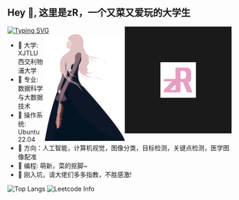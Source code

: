 ## Hey 👋, 这里是zR，一个又菜又爱玩的大学生
[![Typing SVG](https://readme-typing-svg.demolab.com?font=Fira+Code&pause=1000&color=F7B8E8&center=true&width=435&lines=%E6%AF%8F%E5%A4%A9%E8%BF%9B%E6%AD%A5%E4%B8%80%E7%82%B9%EF%BC%8C%E6%98%8E%E5%A4%A9%E4%BC%9A%E6%9B%B4%E5%A5%BD)](https://git.io/typing-svg)
<a>
  <img align="right" src="https://github.com/zRzRzRzRzRzRzR/zRzRzRzRzRzRzR/blob/main/Pic/logo2.png"  width="80" height="80" border="80"/>
</a>
<a>
  <img align="right" src="https://github.com/zRzRzRzRzRzRzR/zRzRzRzRzRzRzR/blob/main/Pic/1.png" width="180" height="240"  />
</a>
- :pencil: 大学: XJTLU 西交利物浦大学<br>
- :busts_in_silhouette: 专业: 数据科学与大数据技术<br>
- :penguin: 操作系统: Ubuntu 22.04<br>
- :diamond_shape_with_a_dot_inside: 方向：人工智能，计算机视觉，图像分类，目标检测，关键点检测，医学图像配准<br>
- :robot: 编程: 萌新，菜的抠脚~ <br>
- :wrench: 刚入坑，请大佬们多多指教，不胜感激! <br>

<!-- ![Anurag's GitHub stats](https://github-readme-stats.vercel.app/api?username=zRzRzRzRzRzRzR&count_private=true&show_icons=true&theme=dark) -->
![Top Langs](https://github-readme-stats.vercel.app/api/top-langs/?username=zRzRzRzRzRzRzR&layout=compact&theme=dark)
![Leetcode Info](https://stats.justsong.cn/api/leetcode?username=zRzRzRzRzRzRzR&cn=true&theme=dark)


